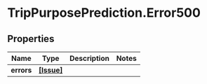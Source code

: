 # TripPurposePrediction.Error500

## Properties

Name | Type | Description | Notes
------------ | ------------- | ------------- | -------------
**errors** | [**[Issue]**](Issue.md) |  | 


